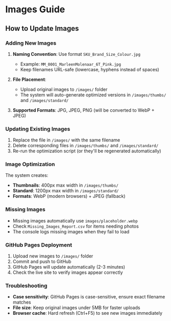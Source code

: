 # Images Guide

## How to Update Images

### Adding New Images

1. **Naming Convention**: Use format `SKU_Brand_Size_Colour.jpg`
   - Example: `MM_0001_MarleenMolenaar_6T_Pink.jpg`
   - Keep filenames URL-safe (lowercase, hyphens instead of spaces)

2. **File Placement**:
   - Upload original images to `/images/` folder
   - The system will auto-generate optimized versions in `/images/thumbs/` and `/images/standard/`

3. **Supported Formats**: JPG, JPEG, PNG (will be converted to WebP + JPEG)

### Updating Existing Images

1. Replace the file in `/images/` with the same filename
2. Delete corresponding files in `/images/thumbs/` and `/images/standard/`
3. Re-run the optimization script (or they'll be regenerated automatically)

### Image Optimization

The system creates:
- **Thumbnails**: 400px max width in `/images/thumbs/`
- **Standard**: 1200px max width in `/images/standard/`
- **Formats**: WebP (modern browsers) + JPEG (fallback)

### Missing Images

- Missing images automatically use `images/placeholder.webp`
- Check `Missing_Images_Report.csv` for items needing photos
- The console logs missing images when they fail to load

### GitHub Pages Deployment

1. Upload new images to `/images/` folder
2. Commit and push to GitHub
3. GitHub Pages will update automatically (2-3 minutes)
4. Check the live site to verify images appear correctly

### Troubleshooting

- **Case sensitivity**: GitHub Pages is case-sensitive, ensure exact filename matches
- **File size**: Keep original images under 5MB for faster uploads
- **Browser cache**: Hard refresh (Ctrl+F5) to see new images immediately
